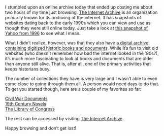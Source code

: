 I stumbled upon an online archive today that ended up costing me about two hours of my time just browsing. [The Internet Archive](https://archive.org) is an organization primarily known for its archiving of the internet. It has snapshots of websites dating back to the early 1990s which you can view and use as though they were still online today. Just take a look at [this snapshot of Yahoo from 1996](https://web.archive.org/web/19961017235908/http://www2.yahoo.com/) to see what I mean.

What I didn’t realize, however, was that they also have [a digital archive containing digitized historic books and documents](https://archive.org/details/texts). While it’s fun to visit old websites (who doesn’t remember how bad the internet looked in the ’90s?), it’s much more fascinating to look at books and documents that are older than anyone still alive. That is, after all, one of the primary activities that keeps historians busy.

The number of collections they have is very large and I wasn’t able to even come close to going through them all. A person would need days to do that. To get you started though, here are a couple of my favorites so far:

[Civil War Documents](https://archive.org/details/civilwardocuments)  
[19th Century Novels](https://archive.org/details/19thcennov)  
[The Library of Congress](https://archive.org/details/library_of_congress)

The rest can be accessed by visiting [The Internet Archive](https://archive.org/details/texts).

Happy browsing and don’t get lost!